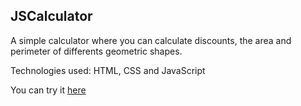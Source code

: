 ## JSCalculator

A simple calculator where you can calculate discounts, the area and perimeter of differents geometric shapes.

Technologies used: HTML, CSS and JavaScript

You can try it [here](https://emanuelnav.github.io/jscalculator/ "here")

